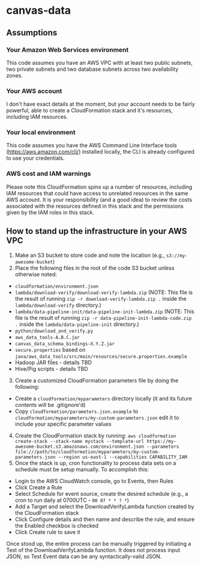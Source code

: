 # canvas-data

## Assumptions

### Your Amazon Web Services environment
This code assumes you have an AWS VPC with at least two public subnets, two private subnets and two database subnets across two availability zones.

### Your AWS account
I don't have exact details at the moment, but your account needs to be fairly powerful, able to create a CloudFormation stack and it's resources, including IAM resources.

### Your local environment
This code assumes you have the AWS Command Line Interface tools (https://aws.amazon.com/cli/) installed locally, the CLI is already configured to use your credentials.

### AWS cost and IAM warnings
Please note this CloudFormation spins up a number of resources, including IAM resources that could have access to unrelated resources in the same AWS account. It is your responsibility (and a good idea) to review the costs associated with the resources defined in this stack and the permissions given by the IAM roles in this stack.

## How to stand up the infrastructure in your AWS VPC

1. Make an S3 bucket to store code and note the location (e.g., `s3://my-awesome-bucket`)
2. Place the following files in the root of the code S3 bucket unless otherwise noted:
  * `cloudformation/environment.json`
  * `lambda/download-verify/download-verify-lambda.zip` (NOTE: This file is the result of running `zip -r download-verify-lambda.zip .` inside the `lambda/download-verify` directory.)
  * `lambda/data-pipeline-init/data-pipeline-init-lambda.zip` (NOTE: This file is the result of running `zip -r data-pipeline-init-lambda-code.zip .` inside the `lambda/data-pipeline-init` directory.)
  * `python/download_and_verify.py`
  * `aws_data_tools-A.B.C.jar`
  * `canvas_data_schema_bindings-X.Y.Z.jar`
  * `secure.properties` based on `java/aws_data_tools/src/main/resources/secure.properties.example`
  * Hadoop JAR files - details TBD
  * Hive/Pig scripts - details TBD
3. Create a customized CloudFormation parameters file by doing the following:
  * Create a `cloudformation/myparameters` directory locally (it and its future contents will be .gitignore'd)
  * Copy `cloudformation/parameters.json.example` to `cloudformation/myparameters/my-custom-parameters.json` edit it to include your specific parameter values
4. Create the CloudFormation stack by running:
```aws cloudformation create-stack --stack-name mystack --template-url https://my-awesome-bucket.s3.amazonaws.com/environment.json --parameters file:///path/to/cloudformation/myparameters/my-custom-parameters.json --region us-east-1 --capabilities CAPABILITY_IAM```
5. Once the stack is up, cron functionality to process data sets on a schedule must be setup manually. To accomplish this:
  * Login to the AWS CloudWatch console, go to Events, then Rules
  * Click Create a Rule
  * Select Schedule for event source, create the desired schedule (e.g., a cron to run daily at 0700UTC - `00 07 * * ? *`)
  * Add a Target and select the DownloadVerifyLambda function created by the CloudFormation stack
  * Click Configure details and then name and describe the rule, and ensure the Enabled checkbox is checked
  * Click Create rule to save it

Once stood up, the entire process can be manually triggered by initiating a Test of the DownloadVerifyLambda function. It does not process input JSON, so Test Event data can be any syntactically-valid JSON.
